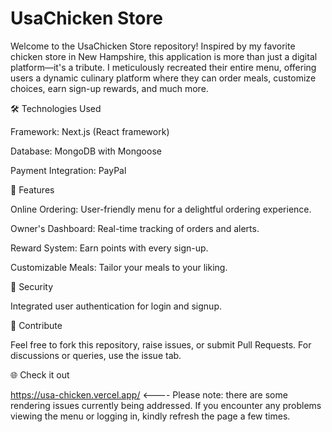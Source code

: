 # UsaChicken Store
Welcome to the UsaChicken Store repository! Inspired by my favorite chicken store in New Hampshire, this application is more than just a digital platform—it's a tribute. I meticulously recreated their entire menu, offering users a dynamic culinary platform where they can order meals, customize choices, earn sign-up rewards, and much more.

🛠 Technologies Used

Framework: Next.js (React framework)

Database: MongoDB with Mongoose

Payment Integration: PayPal

📝 Features

Online Ordering: User-friendly menu for a delightful ordering experience.

Owner's Dashboard: Real-time tracking of orders and alerts.

Reward System: Earn points with every sign-up.

Customizable Meals: Tailor your meals to your liking.

🔐 Security

Integrated user authentication for login and signup.

🤝 Contribute

Feel free to fork this repository, raise issues, or submit Pull Requests. For discussions or queries, use the issue tab.

🌐 Check it out 

 https://usa-chicken.vercel.app/    <----  Please note: there are some rendering issues currently being addressed. If you encounter any problems viewing the menu or logging in, kindly refresh the page a few times.

